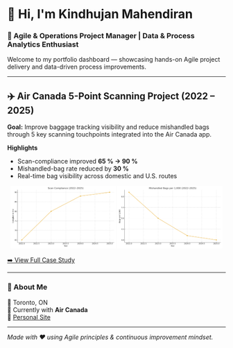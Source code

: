 # 👋 Hi, I'm Kindhujan Mahendiran

### 🚀 Agile & Operations Project Manager | Data & Process Analytics Enthusiast  

Welcome to my portfolio dashboard — showcasing hands-on Agile project delivery and data-driven process improvements.

---

## ✈️ Air Canada 5-Point Scanning Project (2022 – 2025)

**Goal:** Improve baggage tracking visibility and reduce mishandled bags through 5 key scanning touchpoints integrated into the Air Canada app.

**Highlights**
- Scan-compliance improved **65 % → 90 %**
- Mishandled-bag rate reduced by **30 %**
- Real-time bag visibility across domestic and U.S. routes

<div align="center">
<img src="scan_compliance_2022_2025.png" width="48%">
<img src="mishandled_per_1000_2022_2025.png" width="48%">
</div>

[➡️ View Full Case Study](https://github.com/Kindhu-Analytics/air-canada-baggage-tracking-5point)

---

### 🧠 About Me
📍 Toronto, ON  
💼 Currently with **Air Canada**  
🔗 [Personal Site](https://mkindhu47.wixsite.com/momentumiq)

---

*Made with ❤️ using Agile principles & continuous improvement mindset.*
